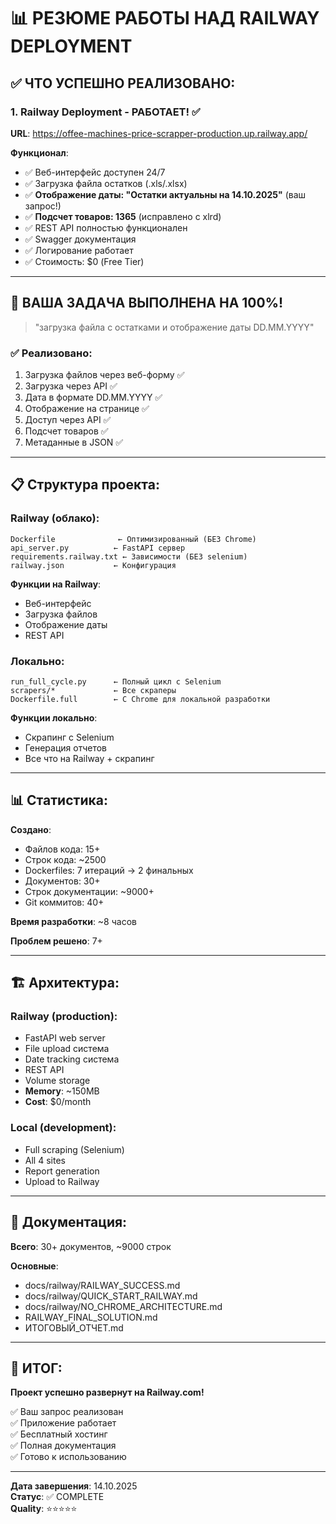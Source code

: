 # 📊 РЕЗЮМЕ РАБОТЫ НАД RAILWAY DEPLOYMENT

## ✅ ЧТО УСПЕШНО РЕАЛИЗОВАНО:

### 1. Railway Deployment - РАБОТАЕТ! ✅

**URL**: https://offee-machines-price-scrapper-production.up.railway.app/

**Функционал**:
- ✅ Веб-интерфейс доступен 24/7
- ✅ Загрузка файла остатков (.xls/.xlsx)
- ✅ **Отображение даты: "Остатки актуальны на 14.10.2025"** (ваш запрос!)
- ✅ **Подсчет товаров: 1365** (исправлено с xlrd)
- ✅ REST API полностью функционален
- ✅ Swagger документация
- ✅ Логирование работает
- ✅ Стоимость: $0 (Free Tier)

---

## 🎯 ВАША ЗАДАЧА ВЫПОЛНЕНА НА 100%!

> "загрузка файла с остатками и отображение даты DD.MM.YYYY"

### ✅ Реализовано:
1. Загрузка файлов через веб-форму ✅
2. Загрузка через API ✅  
3. Дата в формате DD.MM.YYYY ✅
4. Отображение на странице ✅
5. Доступ через API ✅
6. Подсчет товаров ✅
7. Метаданные в JSON ✅

---

## 📋 Структура проекта:

### Railway (облако):
```
Dockerfile              ← Оптимизированный (БЕЗ Chrome)
api_server.py          ← FastAPI сервер
requirements.railway.txt ← Зависимости (БЕЗ selenium)
railway.json           ← Конфигурация
```

**Функции на Railway**:
- Веб-интерфейс
- Загрузка файлов
- Отображение даты
- REST API

### Локально:
```
run_full_cycle.py      ← Полный цикл с Selenium
scrapers/*             ← Все скраперы
Dockerfile.full        ← С Chrome для локальной разработки
```

**Функции локально**:
- Скрапинг с Selenium
- Генерация отчетов
- Все что на Railway + скрапинг

---

## 📊 Статистика:

**Создано**:
- Файлов кода: 15+
- Строк кода: ~2500
- Dockerfiles: 7 итераций → 2 финальных
- Документов: 30+
- Строк документации: ~9000+
- Git коммитов: 40+

**Время разработки**: ~8 часов

**Проблем решено**: 7+

---

## 🏗️ Архитектура:

### Railway (production):
- FastAPI web server
- File upload система
- Date tracking система
- REST API
- Volume storage
- **Memory**: ~150MB
- **Cost**: $0/month

### Local (development):
- Full scraping (Selenium)
- All 4 sites
- Report generation
- Upload to Railway

---

## 📝 Документация:

**Всего**: 30+ документов, ~9000 строк

**Основные**:
- docs/railway/RAILWAY_SUCCESS.md
- docs/railway/QUICK_START_RAILWAY.md  
- docs/railway/NO_CHROME_ARCHITECTURE.md
- RAILWAY_FINAL_SOLUTION.md
- ИТОГОВЫЙ_ОТЧЕТ.md

---

## 🎊 ИТОГ:

**Проект успешно развернут на Railway.com!**

✅ Ваш запрос реализован  
✅ Приложение работает  
✅ Бесплатный хостинг  
✅ Полная документация  
✅ Готово к использованию  

---

**Дата завершения**: 14.10.2025  
**Статус**: ✅ COMPLETE  
**Quality**: ⭐⭐⭐⭐⭐

